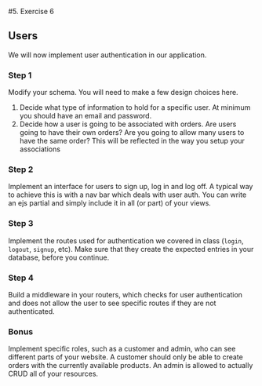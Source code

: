 #5. Exercise 6

## Users

We will now implement user authentication in our application.

### Step 1

Modify your schema. You will need to make a few design choices
here.
1. Decide what type of information to hold for a specific
   user. At minimum you should have an email and password. 
2. Decide how a user is going to be associated with orders. Are users
   going to have their own orders? Are you going to allow many users
   to have the same order? This will be reflected in the way you setup
   your associations

### Step 2

Implement an interface for users to sign up, log in and log off. A typical
way to achieve this is with a nav bar which deals with user auth. You
can write an ejs partial and simply include it in all (or part) of
your views.

### Step 3

Implement the routes used for authentication we covered in class
(`login`, `logout`, `signup`, etc). Make sure that they create the expected
entries in your database, before you continue.

### Step 4

Build a middleware in your routers, which checks for user
authentication and does not allow the user to see specific routes if
they are not authenticated.

### Bonus

Implement specific roles, such as a customer and admin, who can see
different parts of your website. A customer should only be able to
create orders with the currently available products. An admin is
allowed to actually CRUD all of your resources. 
